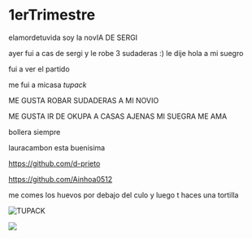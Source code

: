 # 1erTrimestre
elamordetuvida
soy la novIA DE SERGI

ayer fui a cas de sergi y le robe 3 sudaderas :)
le dije hola a mi suegro

fui a ver el partido

me fui a micasa
_tupack_

ME GUSTA ROBAR SUDADERAS A MI NOVIO

ME GUSTA IR DE OKUPA A CASAS AJENAS
MI SUEGRA ME AMA

bollera siempre

lauracambon esta buenisima

https://github.com/d-prieto

https://github.com/Ainhoa0512

me comes los huevos por debajo del culo y luego t haces una tortilla

![TUPACK](https://www.google.com/url?sa=i&url=https%3A%2F%2Felpais.com%2Felpais%2F2020%2F09%2F09%2Ficon%2F1599637837_901766.html&psig=AOvVaw35VIvGgz335HElNRZfK6Yk&ust=1631779657293000&source=images&cd=vfe&ved=0CAYQjRxqFwoTCPCLqojDgPMCFQAAAAAdAAAAABAE)

![](https://imagenes.elpais.com/resizer/CSjli7uAXbNxDaVA4tyMEIojaPI=/1960x0/cloudfront-eu-central-1.images.arcpublishing.com/prisa/FLMAA3N4R34QMOFWRVMFP4PO4I.jpg)
